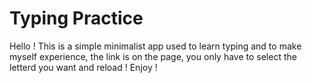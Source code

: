 # Typing Practice
Hello ! This is a simple minimalist app used to learn typing and to make myself experience, the link is on the page, you only have to select the letterd you want and reload ! Enjoy !
